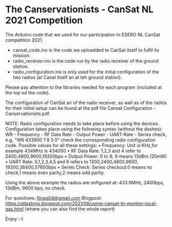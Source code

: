 # The Canservationists - CanSat NL 2021 Competition
The Arduino code that we used for our participation to ESERO NL CanSat competition 2021. 

- cansat_code.ino is the code we uploadded to CanSat itself to fulfil its mission. 
- radio_receiver.ino is the code run by the radio receiver of the ground station. 
- radio_configuration.ino is only used for the initial configuration of the two radios (at Canat itself an at teh ground station). 

Please pay attention to the libraries needed for each program (included at the top od the code). 

The configuration of CanSat an of the radio receiver, as well as of the radios for their initial setup can be found at the pdf file Cansat Configuration - Canservationists.pdf. 

NOTE: Radio configuration needs to take place before using the devices.
Configuration takes place using the following syntax (without the dashes):
WR - Frequency -  RF Data Rate -  Output Power -  UART-Rate -  Series check, 
e.g. "WR 433900 1 9 3 0"
check the corresponding radio configuration code. 
Possible values for all these settings:
    • Frequency: Unit is KHz,for example 434MHz is 434000
    • RF Data Rate: 1,2,3 and 4 refer to 2400,4800,9600,19200bps
    • Output Power: 0 to 9; 9 means 13dBm (20mW)
    • UART Rate: 0,1,2,3,4,5 and 6 refers to 1200,2400,4800,9600, 19200,38400,57600bps
    • Series Check: Series checkout:0 means no check,1 means even parity,2 means odd parity.

Using the above example the radios are onfigured at: 433.9MHz, 2400bps, 13dBm, 9600 bps, no check.

For questions: filvag04@gmail.com
Blogpost: https://atlasbros.blogspot.com/2021/06/using-cansat-to-monitor-local-gas.html (where you can also find the whole report)

Enjoy :-) 
